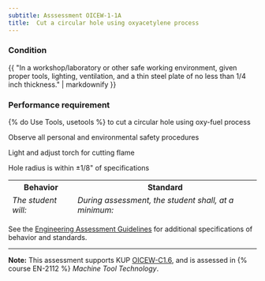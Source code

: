 ```yaml
---
subtitle: Asssessment OICEW-1-1A
title:  Cut a circular hole using oxyacetylene process
---
```




### Condition

{{ "In a workshop/laboratory or other safe working environment, given proper tools, lighting, ventilation, and a thin steel plate of no less than 1/4 inch thickness." | markdownify }}

### Performance requirement 

<table width='100%' class='Guidelines'>
 <thead>
 <tr>
     <th class='thirty'>Behavior</th>
     <th class='seventy'>Standard</th>
 </tr>
 <tr>
     <td><em>The student will:</em></td>
     <td><em>During assessment, the student shall, at a minimum:</em></td>
 </tr>
 </thead>
 <tbody>


<!--rowstart-->

{% do Use Tools, usetools %} to cut a circular hole using oxy-fuel process

<!--cellbreak-->

Observe all personal and environmental safety procedures

Light and adjust torch for cutting flame

Hole radius is within ±1/8" of specifications

<!--rowend-->


 </tbody>
 </table>



See the [Engineering Assessment Guidelines](guidelines) for additional specifications of behavior and standards.


*****

**Note:** This assessment supports KUP [OICEW-C1.6]({{site.baseurl}}/tables/31.html#OICEW-C1.6), and is assessed in  {% course  EN-2112 %}  *Machine Tool Technology*. 

